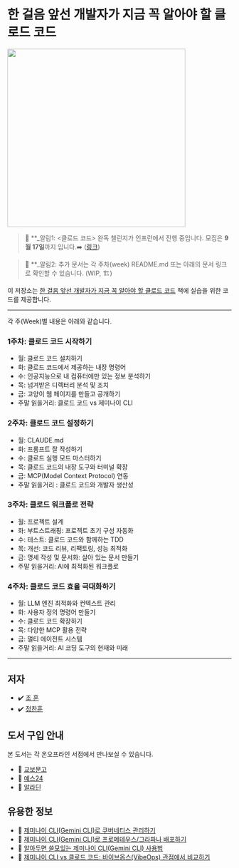 # 한 걸음 앞선 개발자가 지금 꼭 알아야 할 클로드 코드 
<a href="https://product.kyobobook.co.kr/detail/S000217402731">
<img src="https://contents.kyobobook.co.kr/sih/fit-in/458x0/pdt/9791140715725.jpg" width="400">
</a>
</br>

> 🔔 **_알림1: <클로드 코드> 완독 챌린지가 인프런에서 진행 중입니다. 모집은 **9월 17일**까지 입니다.➡️ ([링크](https://www.inflearn.com/challenge/4%EC%A3%BC-%EA%B3%BC%EC%A0%95-%ED%95%9C-%EA%B1%B8%EC%9D%8C-%EC%95%9E%EC%84%A0-%EA%B0%9C%EB%B0%9C%EC%9E%90%EB%A5%BC-%EC%9C%84))

> 🔔 **_알림2: 추가 문서는 각 주차(week) README.md 또는 아래의 문서 링크로 확인할 수 있습니다. (WIP, 🏗️) 

이 저장소는 [한 걸음 앞선 개발자가 지금 꼭 알아야  할 클로드  코드](https://www.yes24.com/product/goods/152379887) 책에 실습을 위한 코드를 제공합니다.

---

각 주(Week)별 내용은 아래와 같습니다.

### 1주차: 클로드  코드 시작하기  
  - 월: 클로드 코드 설치하기 
  - 화: 클로드 코드에서 제공하는 내장 명령어 
  - 수: 인공지능으로 내 컴퓨터에만 있는 정보 분석하기
  - 목: 넘겨받은 디렉터리 분석 및 조치  
  - 금: 고양이 웹 페이지를 만들고 공개하기 
  - 주말 읽을거리: 클로드 코드 vs 제미나이 CLI 

### 2주차: 클로드 코드 설정하기
  - 월: CLAUDE.md  
  - 화: 프롬프트 잘 작성하기  
  - 수: 클로드 실행 모드 마스터하기 
  - 목: 클로드 코드의 내장 도구와 터미널 확장
  - 금: MCP(Model Context Protocol) 연동 
  - 주말 읽을거리 : 클로드 코드와 개발자 생산성 

### 3주차: 클로드 워크플로 전략 
  - 월: 프로젝트 설계 
  - 화: 부트스트래핑: 프로젝트 초기 구성 자동화
  - 수: 테스트: 클로드 코드와 함께하는 TDD 
  - 목: 개선: 코드 리뷰, 리팩토링, 성능 최적화 
  - 금: 명세 작성 및 문서화: 살아 있는 문서 만들기 
  - 주말 읽을거리: AI에 최적화된 워크플로 

### 4주차: 클로드 코드 효율 극대화하기
  - 월: LLM 엔진 최적화와 컨텍스트 관리 
  - 화: 사용자 정의 명령어 만들기
  - 수: 클로드 코드 확장하기 
  - 목: 다양한 MCP 활용 전략 
  - 금: 멀티 에이전트 시스템 
  - 주말 읽을거리: AI 코딩 도구의 현재와 미래

---

## 저자
- ✔️   [조 훈](https://github.com/sysnet4admin)
- ✔️   [정찬훈](https://github.com/keyolk)

## 도서 구입 안내
본 도서는 각 온오프라인 서점에서 만나보실 수 있습니다.
- 📍  [교보문고](https://gilbut.co/c/25087705fh)
- 📍  [예스24](https://gilbut.co/c/25089736aH)
- 📍  [알라딘](https://gilbut.co/c/25082385Mq)

## 유용한 정보
-  📜 [제미나이 CLI(Gemini CLI)로 쿠버네티스 관리하기](https://yozm.wishket.com/magazine/detail/3228/)
-  📜 [제미나이 CLI(Gemini CLI)로 프로메테우스/그라파나 배포하기](https://yozm.wishket.com/magazine/detail/3239/)
-  📜 [알아두면 쓸모있는 제미나이 CLI(Gemini CLI) 사용법](https://yozm.wishket.com/magazine/detail/3259/)
-  📜 [제미나이 CLI vs 클로드 코드: 바이브옵스(VibeOps) 관점에서 비교하기](https://yozm.wishket.com/magazine/detail/3334/)


